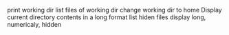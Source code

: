 print working dir
list files of working dir
change working dir to home
Display current directory contents in a long format
list hiden files
display long, numericaly, hidden
